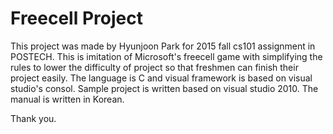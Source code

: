# Freecell Project

This project was made by Hyunjoon Park for 2015 fall cs101 assignment in POSTECH.
This is imitation of Microsoft's freecell game with simplifying the rules to lower the difficulty of project so that freshmen can finish their project easily.
The language is C and visual framework is based on visual studio's consol. Sample project is written based on visual studio 2010. The manual is written in Korean.

Thank you. 
